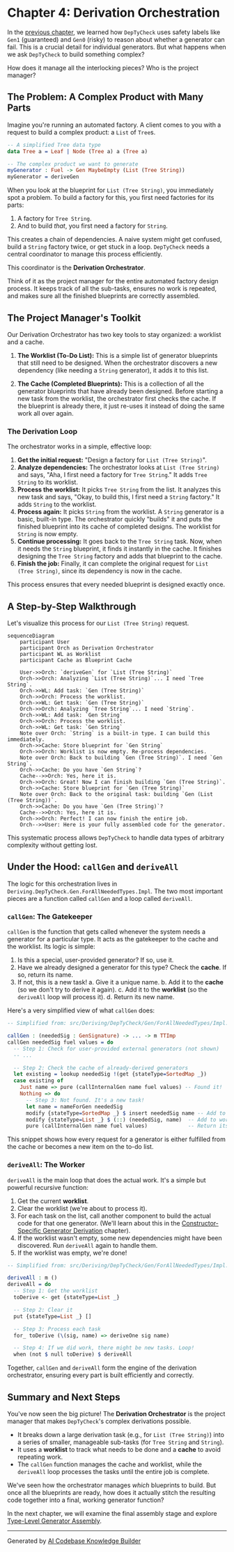 # Chapter 4: Derivation Orchestration

In the [previous chapter](03_generator_emptiness_tracking_.md), we learned how `DepTyCheck` uses safety labels like `Gen1` (guaranteed) and `Gen0` (risky) to reason about whether a generator can fail. This is a crucial detail for individual generators. But what happens when we ask `DepTyCheck` to build something complex?

How does it manage all the interlocking pieces? Who is the project manager?

## The Problem: A Complex Product with Many Parts

Imagine you're running an automated factory. A client comes to you with a request to build a complex product: a `List` of `Tree`s.

```idris
-- A simplified Tree data type
data Tree a = Leaf | Node (Tree a) a (Tree a)

-- The complex product we want to generate
myGenerator : Fuel -> Gen MaybeEmpty (List (Tree String))
myGenerator = deriveGen
```

When you look at the blueprint for `List (Tree String)`, you immediately spot a problem. To build a factory for this, you first need factories for its parts:
1.  A factory for `Tree String`.
2.  And to build *that*, you first need a factory for `String`.

This creates a chain of dependencies. A naive system might get confused, build a `String` factory twice, or get stuck in a loop. `DepTyCheck` needs a central coordinator to manage this process efficiently.

This coordinator is the **Derivation Orchestrator**.

Think of it as the project manager for the entire automated factory design process. It keeps track of all the sub-tasks, ensures no work is repeated, and makes sure all the finished blueprints are correctly assembled.

## The Project Manager's Toolkit

Our Derivation Orchestrator has two key tools to stay organized: a worklist and a cache.

1.  **The Worklist (To-Do List):** This is a simple list of generator blueprints that still need to be designed. When the orchestrator discovers a new dependency (like needing a `String` generator), it adds it to this list.

2.  **The Cache (Completed Blueprints):** This is a collection of all the generator blueprints that have already been designed. Before starting a new task from the worklist, the orchestrator first checks the cache. If the blueprint is already there, it just re-uses it instead of doing the same work all over again.

### The Derivation Loop

The orchestrator works in a simple, effective loop:

1.  **Get the initial request:** "Design a factory for `List (Tree String)`".
2.  **Analyze dependencies:** The orchestrator looks at `List (Tree String)` and says, "Aha, I first need a factory for `Tree String`." It adds `Tree String` to its worklist.
3.  **Process the worklist:** It picks `Tree String` from the list. It analyzes this new task and says, "Okay, to build this, I first need a `String` factory." It adds `String` to the worklist.
4.  **Process again:** It picks `String` from the worklist. A `String` generator is a basic, built-in type. The orchestrator quickly "builds" it and puts the finished blueprint into its cache of completed designs. The worklist for `String` is now empty.
5.  **Continue processing:** It goes back to the `Tree String` task. Now, when it needs the `String` blueprint, it finds it instantly in the cache. It finishes designing the `Tree String` factory and adds that blueprint to the cache.
6.  **Finish the job:** Finally, it can complete the original request for `List (Tree String)`, since its dependency is now in the cache.

This process ensures that every needed blueprint is designed exactly once.

## A Step-by-Step Walkthrough

Let's visualize this process for our `List (Tree String)` request.

```mermaid
sequenceDiagram
    participant User
    participant Orch as Derivation Orchestrator
    participant WL as Worklist
    participant Cache as Blueprint Cache

    User->>Orch: `deriveGen` for `List (Tree String)`
    Orch->>Orch: Analyzing `List (Tree String)`... I need `Tree String`.
    Orch->>WL: Add task: `Gen (Tree String)`
    Orch->>Orch: Process the worklist.
    Orch->>WL: Get task: `Gen (Tree String)`
    Orch->>Orch: Analyzing `Tree String`... I need `String`.
    Orch->>WL: Add task: `Gen String`
    Orch->>Orch: Process the worklist.
    Orch->>WL: Get task: `Gen String`
    Note over Orch: `String` is a built-in type. I can build this immediately.
    Orch->>Cache: Store blueprint for `Gen String`
    Orch->>Orch: Worklist is now empty. Re-process dependencies.
    Note over Orch: Back to building `Gen (Tree String)`. I need `Gen String`.
    Orch->>Cache: Do you have `Gen String`?
    Cache-->>Orch: Yes, here it is.
    Orch->>Orch: Great! Now I can finish building `Gen (Tree String)`.
    Orch->>Cache: Store blueprint for `Gen (Tree String)`
    Note over Orch: Back to the original task: building `Gen (List (Tree String))`.
    Orch->>Cache: Do you have `Gen (Tree String)`?
    Cache-->>Orch: Yes, here it is.
    Orch->>Orch: Perfect! I can now finish the entire job.
    Orch-->>User: Here is your fully assembled code for the generator.
```

This systematic process allows `DepTyCheck` to handle data types of arbitrary complexity without getting lost.

## Under the Hood: `callGen` and `deriveAll`

The logic for this orchestration lives in `Deriving.DepTyCheck.Gen.ForAllNeededTypes.Impl`. The two most important pieces are a function called `callGen` and a loop called `deriveAll`.

### `callGen`: The Gatekeeper

`callGen` is the function that gets called whenever the system needs a generator for a particular type. It acts as the gatekeeper to the cache and the worklist. Its logic is simple:

1.  Is this a special, user-provided generator? If so, use it.
2.  Have we already designed a generator for this type? Check the **cache**. If so, return its name.
3.  If not, this is a new task!
    a. Give it a unique name.
    b. Add it to the **cache** (so we don't try to derive it again).
    c. Add it to the **worklist** (so the `deriveAll` loop will process it).
    d. Return its new name.

Here's a very simplified view of what `callGen` does:

```idris
-- Simplified from: src/Deriving/DepTyCheck/Gen/ForAllNeededTypes/Impl.idr

callGen : (neededSig : GenSignature) -> ... -> m TTImp
callGen neededSig fuel values = do
  -- Step 1: Check for user-provided external generators (not shown)
  -- ...

  -- Step 2: Check the cache of already-derived generators
  let existing = lookup neededSig !(get {stateType=SortedMap _})
  case existing of
    Just name => pure (callInternalGen name fuel values) -- Found it!
    Nothing => do
      -- Step 3: Not found. It's a new task!
      let name = nameForGen neededSig
      modify {stateType=SortedMap _} $ insert neededSig name -- Add to cache
      modify {stateType=List _} $ (::) (neededSig, name)  -- Add to worklist
      pure (callInternalGen name fuel values)             -- Return its name
```
This snippet shows how every request for a generator is either fulfilled from the cache or becomes a new item on the to-do list.

### `deriveAll`: The Worker

`deriveAll` is the main loop that does the actual work. It's a simple but powerful recursive function:

1.  Get the current **worklist**.
2.  Clear the worklist (we're about to process it).
3.  For each task on the list, call another component to build the actual code for that one generator. (We'll learn about this in the [Constructor-Specific Generator Derivation](06_constructor_specific_generator_derivation_.md) chapter).
4.  If the worklist wasn't empty, some new dependencies might have been discovered. Run `deriveAll` again to handle them.
5.  If the worklist was empty, we're done!

```idris
-- Simplified from: src/Deriving/DepTyCheck/Gen/ForAllNeededTypes/Impl.idr

deriveAll : m ()
deriveAll = do
  -- Step 1: Get the worklist
  toDerive <- get {stateType=List _}

  -- Step 2: Clear it
  put {stateType=List _} []

  -- Step 3: Process each task
  for_ toDerive (\(sig, name) => deriveOne sig name)

  -- Step 4: If we did work, there might be new tasks. Loop!
  when (not $ null toDerive) $ deriveAll
```
Together, `callGen` and `deriveAll` form the engine of the derivation orchestrator, ensuring every part is built efficiently and correctly.

## Summary and Next Steps

You've now seen the big picture! The **Derivation Orchestrator** is the project manager that makes `DepTyCheck`'s complex derivations possible.

*   It breaks down a large derivation task (e.g., for `List (Tree String)`) into a series of smaller, manageable sub-tasks (for `Tree String` and `String`).
*   It uses a **worklist** to track what needs to be done and a **cache** to avoid repeating work.
*   The `callGen` function manages the cache and worklist, while the `deriveAll` loop processes the tasks until the entire job is complete.

We've seen how the orchestrator manages *which* blueprints to build. But once all the blueprints are ready, how does it actually stitch the resulting code together into a final, working generator function?

In the next chapter, we will examine the final assembly stage and explore [Type-Level Generator Assembly](05_type_level_generator_assembly_.md).

---

Generated by [AI Codebase Knowledge Builder](https://github.com/The-Pocket/Tutorial-Codebase-Knowledge)